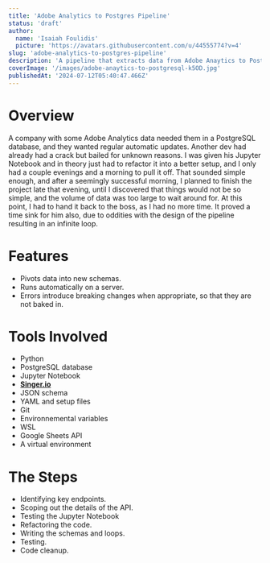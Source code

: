 ```yaml
---
title: 'Adobe Analytics to Postgres Pipeline'
status: 'draft'
author:
  name: 'Isaiah Foulidis'
  picture: 'https://avatars.githubusercontent.com/u/44555774?v=4'
slug: 'adobe-analytics-to-postgres-pipeline'
description: 'A pipeline that extracts data from Adobe Anaytics to Postgres daily.'
coverImage: '/images/adobe-anaytics-to-postgresql-k5OD.jpg'
publishedAt: '2024-07-12T05:40:47.466Z'
---
```


# **Overview**

A company with some Adobe Analytics data needed them in a PostgreSQL database, and they wanted regular automatic updates. Another dev had already had a crack but bailed for unknown reasons. I was given his Jupyter Notebook and in theory just had to refactor it into a better setup, and I only had a couple evenings and a morning to pull it off. That sounded simple enough, and after a seemingly successful morning, I planned to finish the project late that evening, until I discovered that things would not be so simple, and the volume of data was too large to wait around for. At this point, I had to hand it back to the boss, as I had no more time. It proved a time sink for him also, due to oddities with the design of the pipeline resulting in an infinite loop.

# Features

- Pivots data into new schemas.
- Runs automatically on a server.
- Errors introduce breaking changes when appropriate, so that they are not baked in.

# Tools Involved

- Python
- PostgreSQL database
- Jupyter Notebook
- [**Singer.io**](http://singer.io/)
- JSON schema
- YAML and setup files
- Git
- Environnemental variables
- WSL
- Google Sheets API
- A virtual environment

# The Steps

- Identifying key endpoints.
- Scoping out the details of the API.
- Testing the Jupyter Notebook
- Refactoring the code.
- Writing the schemas and loops.
- Testing.
- Code cleanup.